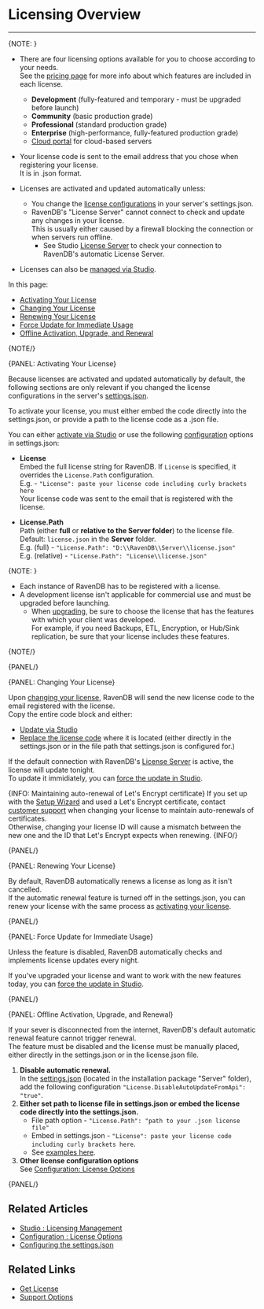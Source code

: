 # Licensing Overview
---

{NOTE: }

* There are four licensing options available for you to choose according to your needs.  
  See the [pricing page](https://ravendb.net/buy) for more info about which features are included in each license.  
   * **Development** (fully-featured and temporary - must be upgraded before launch)
   * **Community** (basic production grade)
   * **Professional** (standard production grade)
   * **Enterprise** (high-performance, fully-featured production grade)
   * [Cloud portal](../../../cloud/cloud-overview) for cloud-based servers

* Your license code is sent to the email address that you chose when registering your license.  
  It is in .json format.  

* Licenses are activated and updated automatically unless: 
  * You change the [license configurations](../../../server/configuration/licensing/license-configuration) in your server's settings.json.
  * RavenDB's "License Server" cannot connect to check and update any changes in your license.  
    This is usually either caused by a firewall blocking the connection or when servers run offline.  
    * See Studio [License Server](../../../studio/server/license-management#license-information) to check your connection to
      RavenDB's automatic License Server.

* Licenses can also be [managed via Studio](../../../studio/server/license-management).

In this page:

* [Activating Your License](../../../server/configuration/licensing/licensing-overview#activating-your-license)
* [Changing Your License](../../../server/configuration/licensing/licensing-overview#changing-your-license)
* [Renewing Your License](../../../server/configuration/licensing/licensing-overview#renewing-your-license)
* [Force Update for Immediate Usage](../../../server/configuration/licensing/licensing-overview#force-update-for-immediate-usage)
* [Offline Activation, Upgrade, and Renewal](../../../server/configuration/licensing/licensing-overview#renewing-your-license)

{NOTE/}

{PANEL: Activating Your License}

Because licenses are activated and updated automatically by default, the following sections are only relevant if you 
changed the license configurations in the server's [settings.json](../../../server/configuration/configuration-options#json).

To activate your license, you must either embed the code directly into the settings.json, 
or provide a path to the license code as a .json file.  

You can either [activate via Studio](../../../studio/server/license-management#register-license) or use the following 
[configuration](../../../server/configuration/licensing/license-configuration) options in settings.json:

* **License**  
    Embed the full license string for RavenDB. If `License` is specified, it overrides the `License.Path` configuration.  
    E.g. - `"License": paste your license code including curly brackets here`  
    Your license code was sent to the email that is registered with the license.

* **License.Path**  
    Path (either **full** or **relative to the Server folder**) to the license file.  
    Default: `license.json` in the **Server** folder.  
    E.g. (full) - `"License.Path": "D:\\RavenDB\\Server\\license.json"`  
    E.g. (relative) - `"License.Path": "License\\license.json"`  

{NOTE: }

* Each instance of RavenDB has to be registered with a license.  
* A development license isn't applicable for commercial use and must be upgraded before launching.  
  * When [upgrading](https://ravendb.net/buy), be sure to choose the license that has the features 
    with which your client was developed.  
    For example, if you need Backups, ETL, Encryption, or Hub/Sink replication, be sure that your license includes these features.

{NOTE/}

{PANEL/}

{PANEL: Changing Your License}

Upon [changing your license](https://ravendb.net/buy), RavenDB will send the new license code to the email 
registered with the license.  
Copy the entire code block and either:  

* [Update via Studio](../../../studio/server/license-management#replace-license) 
* [Replace the license code](../../../server/configuration/licensing/licensing-overview#activating-your-license) where it is located (either directly in the settings.json or 
  in the file path that settings.json is configured for.)  

If the default connection with RavenDB's [License Server](../../../studio/server/license-management#license-information) is active, 
the license will update tonight.  
To update it immidiately, you can [force the update in Studio](../../../studio/server/license-management#force-update).

{INFO: Maintaining auto-renewal of Let's Encrypt certificate}
If you set up with the [Setup Wizard](../../../start/installation/setup-wizard) and used a Let's Encrypt certificate, 
contact [customer support](https://ravendb.net/contact) when changing your license to maintain auto-renewals 
of certificates.  
Otherwise, changing your license ID will cause a mismatch between the new one and the ID that Let's Encrypt expects when renewing.
{INFO/}

{PANEL/}

{PANEL: Renewing Your License}

By default, RavenDB automatically renews a license as long as it isn't cancelled.  
If the automatic renewal feature is turned off in the settings.json, you can renew your license with the same process 
as [activating your license](../../../server/configuration/licensing/licensing-overview#activating-your-license).

{PANEL/}

{PANEL: Force Update for Immediate Usage}

Unless the feature is disabled, RavenDB automatically checks and implements license updates every night.  

If you've upgraded your license and want to work with the new features today, you can 
[force the update in Studio](../../../studio/server/license-management#force-update).

{PANEL/}

{PANEL: Offline Activation, Upgrade, and Renewal}

If your sever is disconnected from the internet, RavenDB's default automatic renewal feature cannot trigger renewal.  
The feature must be disabled and the license must be manually placed, either directly in the settings.json 
or in the license.json file.

1. **Disable automatic renewal.**  
   In the [settings.json](../../../server/configuration/configuration-options#json) 
   (located in the installation package "Server" folder), add the following configuration 
   `"License.DisableAutoUpdateFromApi": "true"`.
2. **Either set path to license file in settings.json or embed the license code directly into the settings.json.**  
   * File path option - `"License.Path": "path to your .json license file"`
   * Embed in settings.json - `"License": paste your license code including curly brackets here`.
   * See [examples here](../../../server/configuration/licensing/licensing-overview#activating-your-license).
4. **Other license configuration options**  
   See [Configuration: License Options](../../../server/configuration/licensing/license-configuration)

{PANEL/}

## Related Articles

- [Studio : Licensing Management](../../studio/server/license-management)
- [Configuration : License Options](../../server/configuration/license-configuration)
- [Configuring the settings.json](../../../server/configuration/configuration-options#json)


## Related Links

- [Get License](https://ravendb.net/buy)
- [Support Options](https://ravendb.net/support)

